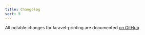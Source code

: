 ```yaml
---
title: Changelog
sort: 5
---
```


All notable changes for laravel-printing are documented [on GitHub](https://github.com/rawilk/laravel-printing/blob/main/CHANGELOG.md).
